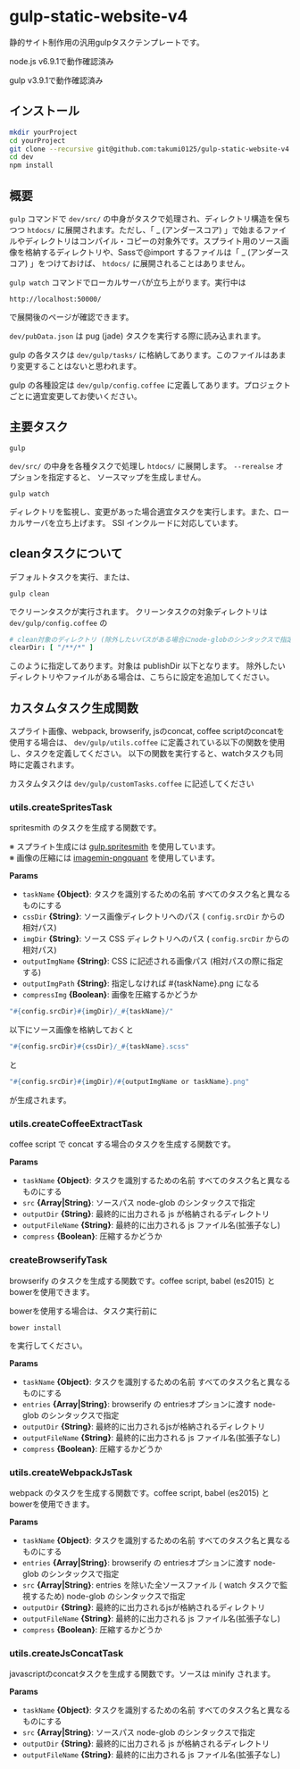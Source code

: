 gulp-static-website-v4
===============================

静的サイト制作用の汎用gulpタスクテンプレートです。

node.js v6.9.1で動作確認済み

gulp v3.9.1で動作確認済み

## インストール
```bash
mkdir yourProject
cd yourProject
git clone --recursive git@github.com:takumi0125/gulp-static-website-v4.git .
cd dev
npm install
```


## 概要

`gulp` コマンドで `dev/src/` の中身がタスクで処理され、ディレクトリ構造を保ちつつ `htdocs/` に展開されます。ただし、「 _ (アンダースコア) 」で始まるファイルやディレクトリはコンパイル・コピーの対象外です。スプライト用のソース画像を格納するディレクトリや、Sassで@import するファイルは「 _ (アンダースコア) 」をつけておけば、 `htdocs/` に展開されることはありません。

`gulp watch` コマンドでローカルサーバが立ち上がります。実行中は
```
http://localhost:50000/
```
で展開後のページが確認できます。

`dev/pubData.json` は pug (jade) タスクを実行する際に読み込まれます。


gulp の各タスクは `dev/gulp/tasks/` に格納してあります。このファイルはあまり変更することはないと思われます。

gulp の各種設定は `dev/gulp/config.coffee` に定義してあります。プロジェクトごとに適宜変更してお使いください。

## 主要タスク

```
gulp
```
`dev/src/` の中身を各種タスクで処理し `htdocs/` に展開します。
`--rerealse` オプションを指定すると、 ソースマップを生成しません。

```
gulp watch
```
ディレクトリを監視し、変更があった場合適宜タスクを実行します。また、ローカルサーバを立ち上げます。
SSI インクルードに対応しています。



## cleanタスクについて
デフォルトタスクを実行、または、

```
gulp clean
```

でクリーンタスクが実行されます。
クリーンタスクの対象ディレクトリは `dev/gulp/config.coffee` の

```coffeescript
# clean対象のディレクトリ (除外したいパスがある場合にnode-globのシンタックスで指定)
clearDir: [ "/**/*" ]
```

このように指定してあります。対象は publishDir 以下となります。
除外したいディレクトリやファイルがある場合は、こちらに設定を追加してください。


## カスタムタスク生成関数

スプライト画像、webpack, browserify, jsのconcat, coffee scriptのconcatを使用する場合は、
`dev/gulp/utils.coffee` に定義されている以下の関数を使用し、タスクを定義してください。
以下の関数を実行すると、watchタスクも同時に定義されます。

カスタムタスクは `dev/gulp/customTasks.coffee` に記述してください


### utils.createSpritesTask

spritesmith のタスクを生成する関数です。

※ スプライト生成には <a href="https://github.com/twolfson/gulp.spritesmith" target="_blank"> gulp.spritesmith</a> を使用しています。<br>
※ 画像の圧縮には <a href="https://github.com/imagemin/imagemin-pngquant" target="_blank">imagemin-pngquant</a> を使用しています。

**Params**

 - `taskName` **{Object}**: タスクを識別するための名前 すべてのタスク名と異なるものにする
 - `cssDir` **{String}**: ソース画像ディレクトリへのパス ( `config.srcDir` からの相対パス)
 - `imgDir` **{String}**: ソース CSS ディレクトリへのパス ( `config.srcDir` からの相対パス)
 - `outputImgName` **{String}**: CSS に記述される画像パス (相対パスの際に指定する)
 - `outputImgPath` **{String}**: 指定しなければ #{taskName}.png になる
 - `compressImg` **{Boolean}**: 画像を圧縮するかどうか

```coffeescript
"#{config.srcDir}#{imgDir}/_#{taskName}/"
```
以下にソース画像を格納しておくと
```coffeescript
"#{config.srcDir}#{cssDir}/_#{taskName}.scss"
```
と
```coffeescript
"#{config.srcDir}#{imgDir}/#{outputImgName or taskName}.png"
```
が生成されます。

### utils.createCoffeeExtractTask

coffee script で concat する場合のタスクを生成する関数です。

**Params**

 - `taskName` **{Object}**: タスクを識別するための名前 すべてのタスク名と異なるものにする
 - `src` **{Array|String}**: ソースパス node-glob のシンタックスで指定
 - `outputDir` **{String}**: 最終的に出力される js が格納されるディレクトリ
 - `outputFileName` **{String}**: 最終的に出力される js ファイル名(拡張子なし)
 - `compress` **{Boolean}**: 圧縮するかどうか

### createBrowserifyTask
browserify のタスクを生成する関数です。coffee script, babel (es2015) と bowerを使用できます。

bowerを使用する場合は、タスク実行前に
```
bower install
```
を実行してください。

**Params**

 - `taskName` **{Object}**: タスクを識別するための名前 すべてのタスク名と異なるものにする
 - `entries` **{Array|String}**: browserify の entriesオプションに渡す node-glob のシンタックスで指定
 - `outputDir` **{String}**: 最終的に出力されるjsが格納されるディレクトリ
 - `outputFileName` **{String}**: 最終的に出力される js ファイル名(拡張子なし)
 - `compress` **{Boolean}**: 圧縮するかどうか


### utils.createWebpackJsTask
webpack のタスクを生成する関数です。coffee script, babel (es2015) と bowerを使用できます。

**Params**

 - `taskName` **{Object}**: タスクを識別するための名前 すべてのタスク名と異なるものにする
 - `entries` **{Array|String}**: browserify の entriesオプションに渡す node-glob のシンタックスで指定
 - `src` **{Array|String}**: entries を除いた全ソースファイル ( watch タスクで監視するため) node-glob のシンタックスで指定
 - `outputDir` **{String}**: 最終的に出力されるjsが格納されるディレクトリ
 - `outputFileName` **{String}**: 最終的に出力される js ファイル名(拡張子なし)
 - `compress` **{Boolean}**: 圧縮するかどうか


### utils.createJsConcatTask

javascriptのconcatタスクを生成する関数です。ソースは minify されます。

**Params**

 - `taskName` **{Object}**: タスクを識別するための名前 すべてのタスク名と異なるものにする
 - `src` **{Array|String}**: ソースパス node-glob のシンタックスで指定
 - `outputDir` **{String}**: 最終的に出力される js が格納されるディレクトリ
 - `outputFileName` **{String}**: 最終的に出力される js ファイル名(拡張子なし)
